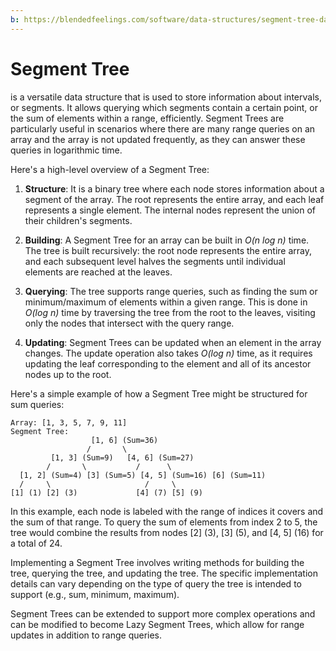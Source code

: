 ```yaml
---
b: https://blendedfeelings.com/software/data-structures/segment-tree-data-structure.md
---
```


# Segment Tree 
is a versatile data structure that is used to store information about intervals, or segments. It allows querying which segments contain a certain point, or the sum of elements within a range, efficiently. Segment Trees are particularly useful in scenarios where there are many range queries on an array and the array is not updated frequently, as they can answer these queries in logarithmic time.

Here's a high-level overview of a Segment Tree:

1. **Structure**: It is a binary tree where each node stores information about a segment of the array. The root represents the entire array, and each leaf represents a single element. The internal nodes represent the union of their children's segments.

2. **Building**: A Segment Tree for an array can be built in *O(n log n)* time. The tree is built recursively: the root node represents the entire array, and each subsequent level halves the segments until individual elements are reached at the leaves.

3. **Querying**: The tree supports range queries, such as finding the sum or minimum/maximum of elements within a given range. This is done in *O(log n)* time by traversing the tree from the root to the leaves, visiting only the nodes that intersect with the query range.

4. **Updating**: Segment Trees can be updated when an element in the array changes. The update operation also takes *O(log n)* time, as it requires updating the leaf corresponding to the element and all of its ancestor nodes up to the root.

Here's a simple example of how a Segment Tree might be structured for sum queries:

```
Array: [1, 3, 5, 7, 9, 11]
Segment Tree:
                  [1, 6] (Sum=36)
                 /       \
         [1, 3] (Sum=9)   [4, 6] (Sum=27)
        /       \           /      \
  [1, 2] (Sum=4) [3] (Sum=5) [4, 5] (Sum=16) [6] (Sum=11)
  /     \                     /     \
[1] (1) [2] (3)             [4] (7) [5] (9)
```

In this example, each node is labeled with the range of indices it covers and the sum of that range. To query the sum of elements from index 2 to 5, the tree would combine the results from nodes [2] (3), [3] (5), and [4, 5] (16) for a total of 24.

Implementing a Segment Tree involves writing methods for building the tree, querying the tree, and updating the tree. The specific implementation details can vary depending on the type of query the tree is intended to support (e.g., sum, minimum, maximum).

Segment Trees can be extended to support more complex operations and can be modified to become Lazy Segment Trees, which allow for range updates in addition to range queries.